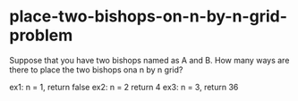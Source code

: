 # place-two-bishops-on-n-by-n-grid-problem

Suppose that you have two bishops named as A and B. How many ways are there to place the two bishops ona n by n grid?

ex1: n = 1, return false
ex2: n = 2 return 4
ex3: n = 3, return 36
